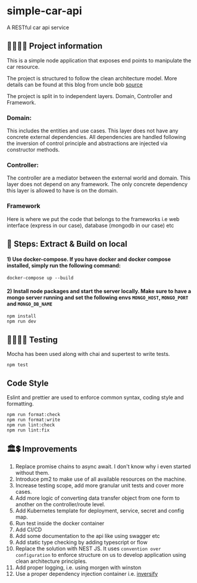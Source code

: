 # simple-car-api

A RESTful car api service

## 👷‍♀️👷‍♂️ Project information

This is a simple node application that exposes end points to manipulate the car resource.

The project is structured to follow the clean architecture model. More details can be found at this blog from uncle bob [source](https://blog.cleancoder.com/uncle-bob/2012/08/13/the-clean-architecture.html)

The project is split in to independent layers. Domain, Controller and Framework.

### Domain:

This includes the entities and use cases. This layer does not have any concrete external dependencies. All dependencies are handled following the inversion of control principle and abstractions are injected via constructor methods.

### Controller:

The controller are a mediator between the external world and domain. This layer does not depend on any framework. The only concrete dependency this layer is allowed to have is on the domain.

### Framework

Here is where we put the code that belongs to the frameworks i.e web interface (express in our case), database (mongodb in our case) etc

## 🔨 Steps: Extract & Build on local

#### 1) Use docker-compose. If you have docker and docker compose installed, simply run the following command:

```
docker-compose up --build
```

#### 2) Install node packages and start the server locally. Make sure to have a mongo server running and set the following envs `MONGO_HOST`, `MONGO_PORT` and `MONGO_DB_NAME`

```
npm install
npm run dev
```

## 🕵️‍♂️🕵️‍♀️ Testing

Mocha has been used along with chai and supertest to write tests.

```
npm test
```

## Code Style

Eslint and prettier are used to enforce common syntax, coding style and formatting.

```
npm run format:check
npm run format:write
npm run lint:check
npm run lint:fix
```

## 🏛💲 Improvements

1. Replace promise chains to async await. I don't know why i even started without them.
2. Introduce pm2 to make use of all available resources on the machine.
3. Increase testing scope, add more granular unit tests and cover more cases.
4. Add more logic of converting data transfer object from one form to another on the controller/route level.
5. Add Kubernetes template for deployment, service, secret and config map.
6. Run test inside the docker container
7. Add CI/CD
8. Add some documentation to the api like using swagger etc
9. Add static type checking by adding typescript or flow
10. Replace the solution with NEST JS. It uses `convention over configuration` to enforce structure on us to develop application using clean architecture principles.
11. Add proper logging, i.e. using morgen with winston
12. Use a proper dependency injection container i.e. [inversify](https://inversify.io/)
